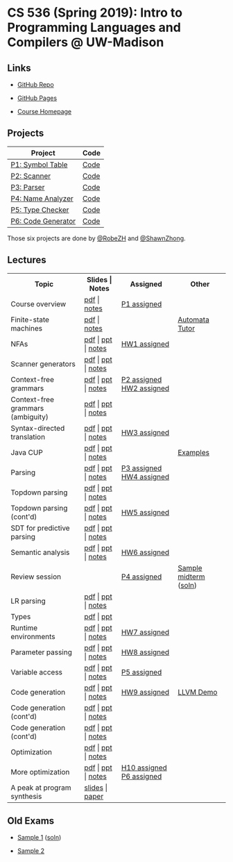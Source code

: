# CS 536 (Spring 2019): Intro to Programming Languages and Compilers @ UW-Madison 

## Links

- [GitHub Repo](https://github.com/ShawnZhong/CS536-Spring-2019)

- [GitHub Pages](https://shawnzhong.github.io/CS536-Spring-2019/)

- [Course Homepage](http://pages.cs.wisc.edu/~loris/cs536/)

## Projects


|               Project            |   Code     |
| -------------------------------- | ---------- |
| [P1: Symbol Table](p1/p1.html)   | [Code](p1) |
| [P2: Scanner](p2/p2.html)        | [Code](p2) |
| [P3: Parser](p3/p3.html)         | [Code](p3) |
| [P4: Name Analyzer](p4/p4.html)  | [Code](p4) |
| [P5: Type Checker](p5/p5.html)   | [Code](p5) |
| [P6: Code Generator](p6/p6.html) | [Code](p6) |



Those six projects are done by [@RobeZH](https://github.com/541736690) and [@ShawnZhong](https://github.com/ShawnZhong).


## Lectures

<table class="tg">
   <tr>
      <th>Topic</th>
      <th>Slides | Notes</th>
      <th>Assigned</th>
      <th>Other</th>
   </tr>
   <tr>
      <td>Course overview</td>
      <td>
         <a href="slides/lec1.pdf">pdf</a> |
         <a href="readings/overview.html">notes</a>
      </td>
      <td>
         <a href="p1/p1.html">P1 assigned</a>
      </td>
      <td></td>
   </tr>
   <tr>
      <td>Finite-state machines</td>
      <td>
         <a href="slides/lec2.pdf">pdf</a> |
         <a href="readings/scanning.html">notes</a>
      </td>
      <td>
      </td>
      <td>
         <a href="tutorinfo.html">Automata Tutor</a>
      </td>
   </tr>
   <tr>
      <td>NFAs</td>
      <td>
         <a href="slides/lec3.pdf">pdf</a> |
         <a href="slides/lec3.pptx">ppt</a> |
         <a href="readings/scanning.html">notes</a>
      </td>
      <td>
         <a href="h1/h1.html">HW1 assigned</a>
      </td>
      <td></td>
   </tr>
   <tr>
      <td>Scanner generators</td>
      <td>
         <a href="slides/lec4.pdf">pdf</a> |
         <a href="slides/lec4.pptx">ppt</a> | 
         <a href="readings/JLex.html">notes</a>
      </td>
      <td>
      </td>
      <td></td>
   </tr>
   <tr>
      <td>Context-free grammars</td>
      <td>
         <a href="slides/lec5.pdf">pdf</a> |
         <a href="slides/lec5.pptx">ppt</a> |
         <a href="readings/CFGs.html">notes</a>
      </td>
      <td>
         <a href="p2/p2.html">P2 assigned</a>
         <a href="h2/h2.html">HW2 assigned</a>
      </td>
      <td></td>
   </tr>
   <tr>
      <td>Context-free grammars (ambiguity)</td>
      <td>
         <a href="slides/lec6.pdf">pdf</a> |
         <a href="slides/lec6.pptx">ppt</a> | 
         <a href="readings/CFGs.html">notes</a>
      </td>
      <td></td>
      <td></td>
   </tr>
   <tr>
      <td>Syntax-directed translation</td>
      <td>
         <a href="slides/lec7.pdf">pdf</a> |
         <a href="slides/lec7.pptx">ppt</a> |
         <a href="readings/SDT.html">notes</a>
      </td>
      <td>
         <a href="h3/h3.html">HW3 assigned</a>
      </td>
      <td></td>
   </tr>
   <tr>
      <td>Java CUP</td>
      <td>
         <a href="slides/lec8.pdf">pdf</a> |
         <a href="slides/lec8.pptx">ppt</a> | 
         <a href="readings/CUP.html">notes</a>
      </td>
      <td>
      </td>
      <td>
         <a href="http://www2.cs.tum.edu/projekte/cup/examples.html">
         Examples</a>
      </td>
   </tr>
   <tr>
      <td>Parsing</td>
      <td>
         <a href="slides/lec9.pdf">pdf</a> |
         <a href="slides/lec9.pptx">ppt</a> |
         <a href="readings/Parsing.html">notes</a>
      </td>
      <td>
         <a href="p3/p3.html">P3 assigned</a><br>
         <a href="h4/h4.html">HW4 assigned</a>
      </td>
      <td></td>
   </tr>
   <tr>
      <td>Topdown parsing</td>
      <td>
         <a href="slides/lec10.pdf">pdf</a> |
         <a href="slides/lec10.pptx">ppt</a> | 
         <a href="readings/Topdown.html">notes</a>
      </td>
      <td></td>
      <td></td>
   </tr>
   <tr>
      <td>Topdown parsing (cont'd)</td>
      <td>
         <a href="slides/lec11.pdf">pdf</a> |
         <a href="slides/lec11.pptx">ppt</a> |
         <a href="readings/Topdown.html">notes</a>
      </td>
      <td>
         <a href="h5/h5.html">HW5 assigned</a>
      </td>
      <td></td>
   </tr>
   <tr>
      <td>SDT for predictive parsing</td>
      <td>
         <a href="slides/lec12.pdf">pdf</a> |
         <a href="slides/lec12.pptx">ppt</a> |
         <a href="readings/parsingSDT.html">notes</a>
      </td>
      <td>
      </td>
      <td>
      </td>
   </tr>
   <tr>
      <td>Semantic analysis</td>
      <td>
         <a href="slides/lec13.pdf">pdf</a> |
         <a href="slides/lec13.pptx">ppt</a> |
         <a href="readings/symtab.html">notes</a>
      </td>
      <td>
         <a href="h6/h6.html">HW6 assigned</a>
      </td>
      <td></td>
   </tr>
   <tr>
      <td>Review session</td>
      <td></td>
      <td>
         <a href="p4/p4.html">P4 assigned</a> <br />
      </td>
      <td>
         <a href="old_exams/midterm13.pdf">Sample midterm</a> (<a href="old_exams/midterm13soln.html">soln</a>)<br />
         <!--<a href="old_exams/practice.pdf">Practice</a> (<a href="old_exams/practicesol.pdf">soln</a>)-->
      </td>
   </tr>
   <tr>
      <td>LR parsing</td>
      <td>
         <a href="slides/lec14.pdf">pdf</a> |
         <a href="slides/lec14.pptx">ppt</a> |
         <a href="readings/LR.html">notes</a>
      </td>
      <td></td>
      <td></td>
   </tr>
   <tr>
      <td>
         Types
      </td>
      <td>
         <a href="slides/lec15.pdf">pdf</a> |
         <a href="slides/lec15.pptx">ppt</a>
      </td>
      <td></td>
      <td></td>
   </tr>
   <tr>
      <td>
         Runtime environments
      </td>
      <td>
         <a href="slides/lec16.pdf">pdf</a> |
         <a href="slides/lec16.pptx">ppt</a> |
         <a href="readings/runtime.html">notes</a>
      </td>
      <td>
         <a href="h7/h7.html">HW7 assigned</a>
      </td>
      <td></td>
   </tr>
   <tr>
      <td>
         Parameter passing
      </td>
      <td>
         <a href="slides/lec17.pdf">pdf</a> |
         <a href="slides/lec17.pptx">ppt</a> |
         <a href="readings/params.html">notes</a>
      </td>
      <td>
         <a href="h8/h8.html">HW8 assigned</a>
      </td>
      <td></td>
   </tr>
   <tr>
      <td>
         Variable access
      </td>
      <td>
         <a href="slides/lec18.pdf">pdf</a> |
         <a href="slides/lec18.pptx">ppt</a> | 
         <a href="readings/vars.html">notes</a>
      </td>
      <td>
         <a href="p5/p5.html">P5 assigned</a>
      </td>
      <td></td>
   </tr>
   <tr>
      <td>
         Code generation
      </td>
      <td>
         <a href="slides/lec19.pdf">pdf</a> |
         <a href="slides/lec19.pptx">ppt</a> |
         <a href="readings/codegen.html">notes</a>
      </td>
      <td>
         <a href="h9/h9.html">HW9 assigned</a>
      </td>
      <td>
         <a href="slides/lec19_code/demo.zip">LLVM Demo</a>
      </td>
   </tr>
   <tr>
      <td>
         Code generation (cont'd)
      </td>
      <td>
         <a href="slides/lec20.pdf">pdf</a> |
         <a href="slides/lec20.pptx">ppt</a> | 
         <a href="readings/codegen.html">notes</a>
      </td>
      <td>
      </td>
      <td></td>
   </tr>
   <tr>
      <td>
         Code generation (cont'd)
      </td>
      <td>
         <a href="slides/lec21.pdf">pdf</a> |
         <a href="slides/lec21.pptx">ppt</a> |
         <a href="readings/codegen.html">notes</a>
      </td>
      <td></td>
      <td></td>
   </tr>
   <tr>
      <td>
         Optimization
      </td>
      <td>
         <a href="slides/lec22.pdf">pdf</a> |
         <a href="slides/lec22.pptx">ppt</a> | 
         <a href="readings/optimization.html">notes</a>
      </td>
      <td></td>
      <td></td>
   </tr>
   <tr>
      <td>
         More optimization
      </td>
      <td>
         <a href="slides/lec23.pdf">pdf</a> |
         <a href="slides/lec23.pptx">ppt</a> |
         <a href="readings/optimization.html">notes</a>
      </td>
      <td>
         <a href="h10/h10.html">H10 assigned</a>
         <a href="p6/p6.html">P6 assigned</a>
      </td>
      <td></td>
   </tr>
   <tr>
      <td>A peak at program synthesis</td>
      <td>
         <a href="slides/2020-cs536-researchintro.pptx">slides</a> |
         <a href="https://pages.cs.wisc.edu/~loris/papers/cav18-qsygus.pdf">paper</a>
         <!--<a href="slides/compcert2.pdf">slides</a> |
            <a href="slides/compcert-CACM.pdf">paper</a>-->
      </td>
      <td>
      </td>
      <td>
         <!--<a href="https://www.cis.upenn.edu/~bcpierce/sf/current/index.html">Coq book</a>-->
      </td>
   </tr>
</table>


## Old Exams

- <a href="old_exams/sample1.pdf">Sample 1</a> (<a href="old_exams/sampleFinalPost.answers.html">soln</a>)<br />

- <a href="old_exams/sample2.pdf">Sample 2</a><br />